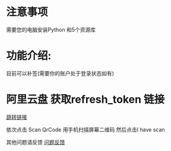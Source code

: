 # 注意事项
需要您的电脑安装Python
和5个资源库

# 功能介绍:
目前可以补签(需要你的账户处于登录状态如有)

# 阿里云盘 获取refresh_token 链接
[跳转链接](https://alist.nn.ci/tool/aliyundrive/request.html)

依次点击 Scan QrCode 用手机扫描屏幕二维码 然后点击I have scan

其他问题请反馈
[问题反馈](https://github.com/fgr178707/aliyunpan/issues)
